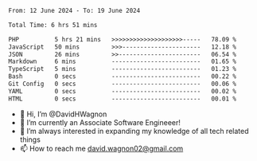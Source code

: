 <!--START_SECTION:waka-->

```txt
From: 12 June 2024 - To: 19 June 2024

Total Time: 6 hrs 51 mins

PHP          5 hrs 21 mins   >>>>>>>>>>>>>>>>>>>>-----   78.09 %
JavaScript   50 mins         >>>----------------------   12.18 %
JSON         26 mins         >>-----------------------   06.54 %
Markdown     6 mins          -------------------------   01.65 %
TypeScript   5 mins          -------------------------   01.23 %
Bash         0 secs          -------------------------   00.22 %
Git Config   0 secs          -------------------------   00.06 %
YAML         0 secs          -------------------------   00.02 %
HTML         0 secs          -------------------------   00.01 %
```

<!--END_SECTION:waka-->

- 👋 Hi, I’m @DavidHWagnon
- 👀 I’m currently an Associate Software Engineeer!
- 🌱 I’m always interested in expanding my knowledge of all tech related things
- 📫 How to reach me david.wagnon02@gmail.com

<!---
DavidHWagnon/DavidHWagnon is a ✨ special ✨ repository because its `README.md` (this file) appears on your GitHub profile.
You can click the Preview link to take a look at your changes.
--->
